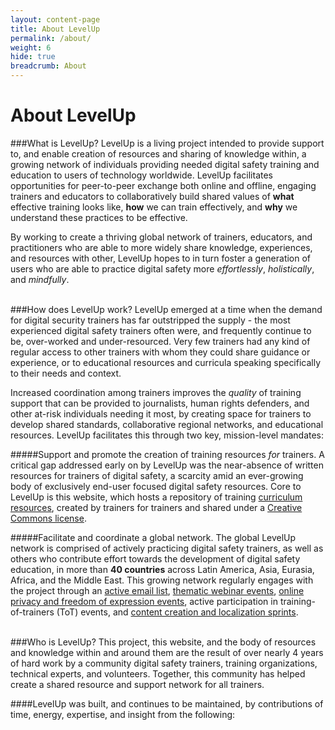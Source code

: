 ```yaml
---
layout: content-page
title: About LevelUp
permalink: /about/
weight: 6
hide: true
breadcrumb: About
---
```

# About LevelUp

###What is LevelUp?
LevelUp is a living project intended to provide support to, and enable creation of resources and sharing of knowledge within, a growing network of individuals providing needed digital safety training and education to users of technology worldwide. LevelUp facilitates opportunities for peer-to-peer exchange both online and offline, engaging trainers and educators to collaboratively build shared values of **what** effective training looks like, **how** we can train effectively, and **why** we understand these practices to be effective. 

By working to create a thriving global network of trainers, educators, and practitioners who are able to more widely share knowledge, experiences, and resources with other, LevelUp hopes to in turn foster a generation of users who are able to practice digital safety more *effortlessly*, *holistically*, and *mindfully*.
<br><br>

###How does LevelUp work?
LevelUp emerged at a time when the demand for digital security trainers has far outstripped the supply - the most experienced digital safety trainers often were, and frequently continue to be, over-worked and under-resourced. Very few trainers had any kind of regular access to other trainers with whom they could share guidance or experience, or to educational resources and curricula speaking specifically to their needs and context.

Increased coordination among trainers improves the *quality* of training support that can be provided to journalists, human rights defenders, and other at-risk individuals needing it most, by creating space for trainers to develop shared standards, collaborative regional networks, and educational resources. LevelUp facilitates this through two key, mission-level mandates:

#####Support and promote the creation of training resources *for* trainers.
A critical gap addressed early on by LevelUp was the near-absence of written resources for trainers of digital safety, a scarcity amid an ever-growing body of exclusively end-user focused digital safety resources. Core to LevelUp is this website, which hosts a repository of training [curriculum resources](), created by trainers for trainers and shared under a [Creative Commons license]().

#####Facilitate and coordinate a global network.
The global LevelUp network is comprised of actively practicing digital safety trainers, as well as others who contribute effort towards the development of digital safety education, in more than **40 countries** across Latin America, Asia, Eurasia, Africa, and the Middle East. This growing network regularly engages with the project through an [active email list](), [thematic webinar events](), [online privacy and freedom of expression events](), active participation in training-of-trainers (ToT) events, and [content creation and localization sprints]().
<br><br>

###Who is LevelUp?
This project, this website, and the body of resources and knowledge within and around them are the result of over nearly 4 years of hard work by a community digital safety trainers, training organizations, technical experts, and volunteers. Together, this community has helped create a shared resource and support network for all trainers. 

####LevelUp was built, and continues to be maintained, by contributions of time, energy, expertise, and insight from the following:


